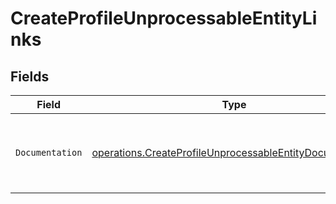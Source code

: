 # CreateProfileUnprocessableEntityLinks


## Fields

| Field                                                                                                                                | Type                                                                                                                                 | Required                                                                                                                             | Description                                                                                                                          |
| ------------------------------------------------------------------------------------------------------------------------------------ | ------------------------------------------------------------------------------------------------------------------------------------ | ------------------------------------------------------------------------------------------------------------------------------------ | ------------------------------------------------------------------------------------------------------------------------------------ |
| `Documentation`                                                                                                                      | [operations.CreateProfileUnprocessableEntityDocumentation](../../models/operations/createprofileunprocessableentitydocumentation.md) | :heavy_check_mark:                                                                                                                   | The URL to the generic Mollie API error handling guide.                                                                              |